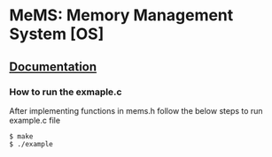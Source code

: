 # MeMS: Memory Management System [OS]

## [Documentation](https://docs.google.com/document/d/1Gs9kC3187lLrinvK1SueTc8dHCJ0QP43eRlrCRlXiCY/edit?usp=sharing)

### How to run the exmaple.c

After implementing functions in mems.h follow the below steps to run example.c file

```
$ make
$ ./example
```
